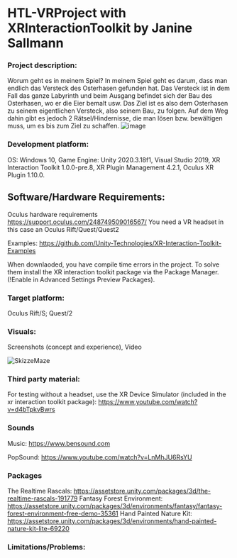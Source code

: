 # HTL-VRProject with XRInteractionToolkit by Janine Sallmann

### Project description: 
Worum geht es in meinem Spiel?
In meinem Spiel geht es darum, dass man endlich das Versteck des Osterhasen gefunden hat. Das Versteck ist in dem Fall das ganze Labyrinth und beim Ausgang befindet sich der Bau des Osterhasen, wo er die Eier bemalt usw. Das Ziel ist es also dem Osterhasen zu seinem eigentlichen Versteck, also seinem Bau, zu folgen. Auf dem Weg dahin gibt es jedoch 2 Rätsel/Hindernisse, die man lösen bzw. bewältigen muss, um es bis zum Ziel zu schaffen.
![image](https://user-images.githubusercontent.com/100845843/172841515-7d1b09ad-3894-44a2-b4c7-2280b5e3f56e.png)


### Development platform: 
OS: Windows 10, Game Engine: Unity 2020.3.18f1, Visual Studio 2019, XR Interaction Toolkit 1.0.0-pre.8, XR Plugin Management 4.2.1, Oculus XR Plugin 1.10.0.

## Software/Hardware Requirements: 
Oculus hardware requirements https://support.oculus.com/248749509016567/
You need a VR headset in this case an Oculus Rift/Quest/Quest2

Examples: https://github.com/Unity-Technologies/XR-Interaction-Toolkit-Examples

When downlaoded, you have compile time errors in the project. To solve them install the XR interaction toolkit package via the Package Manager. (!Enable in Advanced Settings Preview Packages).

### Target platform: 
Oculus Rift/S; Quest/2

### Visuals: 
Screenshots (concept and experience), Video

![SkizzeMaze](https://user-images.githubusercontent.com/28704310/159113247-e0cfe023-79fb-4ffd-b76f-342c55d93ef2.png)

### Third party material: 

For testing without a headset, use the XR Device Simulator (included in the xr interaction toolkit package):  https://www.youtube.com/watch?v=d4bTpkvBwrs
### Sounds

Music: https://www.bensound.com

PopSound: https://www.youtube.com/watch?v=LnMhJU6RsYU

### Packages

The Realtime Rascals: https://assetstore.unity.com/packages/3d/the-realtime-rascals-191779
Fantasy Forest Environment: https://assetstore.unity.com/packages/3d/environments/fantasy/fantasy-forest-environment-free-demo-35361
Hand Painted Nature Kit: https://assetstore.unity.com/packages/3d/environments/hand-painted-nature-kit-lite-69220

### Limitations/Problems: 



